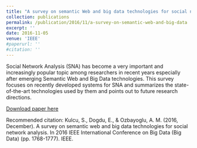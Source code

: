 ```yaml
---
title: "A survey on semantic Web and big data technologies for social network analysis"
collection: publications
permalink: /publication/2016/11/a-survey-on-semantic-web-and-big-data
excerpt: ''
date: 2016-11-05
venue: 'IEEE'
#paperurl: ''
#citation: ''
---
```

Social Network Analysis (SNA) has become a very important and increasingly popular topic among researchers in recent years especially after emerging Semantic Web and Big Data technologies. This survey focuses on recently developed systems for SNA and summarizes the state-of-the-art technologies used by them and points out to future research directions.

[Download paper here](https://ieeexplore.ieee.org/document/7840792)

Recommended citation: Kulcu, S., Dogdu, E., & Ozbayoglu, A. M. (2016, December). A survey on semantic web and big data technologies for social network analysis. In 2016 IEEE International Conference on Big Data (Big Data) (pp. 1768-1777). IEEE.